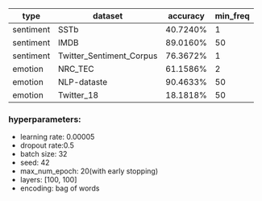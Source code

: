 type|dataset|accuracy|min_freq|
---|---|---|---
sentiment|SSTb|40.7240%|1
sentiment|IMDB|89.0160%|50
sentiment|Twitter_Sentiment_Corpus|76.3672%|1
emotion|NRC_TEC|61.1586%|2
emotion|NLP-dataste|90.4633%|50
emotion|Twitter_18|18.1818%|50


### hyperparameters:
- learning rate: 0.00005
- dropout rate:0.5
- batch size: 32
- seed: 42
- max_num_epoch: 20(with early stopping)
- layers: [100, 100]
- encoding: bag of words